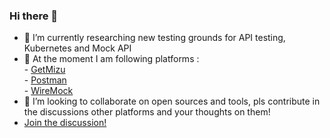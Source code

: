 ### Hi there 👋 
- 🔭 I’m currently researching new testing grounds for API testing, Kubernetes and Mock API
- 🌱 At the moment I am following platforms : <br> - <a href="https://github.com/up9inc/mizu" rel="nofollow">GetMizu</a> <br> - <a href="https://github.com/postmanlabs" rel="nofollow">Postman</a> <br> - <a href="https://github.com/wiremock/wiremock" rel="nofollow">WireMock</a> 
- 👯 I’m looking to collaborate on open sources and tools, pls contribute in the discussions other platforms and your thoughts on them!
- <a href="https://github.com/AviC75/AviC75/discussions/2" rel="nofollow">Join the discussion!</a>

<!--
**AviC75/AviC75** is a ✨ _special_ ✨ repository because its `README.md` (this file) appears on your GitHub profile.

Here are some ideas to get you started:

- 🔭 I’m currently working on finding new testing grounds for API testing
- 🌱 I’m currently learning alot about it
- 👯 I’m looking to collaborate on open sources and tools
- 🤔 I’m looking for help with ...
- 💬 Ask me about ...
- 📫 How to reach me: ...
- 😄 Pronouns: ...
- ⚡ Fun fact: ...
-->
